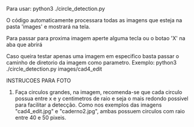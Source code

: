 Para usar:
python3 ./circle_detection.py


O código automaticamente processara todas as imagens que esteja na pasta 'images' e mostrará na tela.

Para passar para proxima imagem aperte alguma tecla ou o botao 'X' na aba que abrirá

Caso queira testar apenas uma imagem em especifico basta passar o caminho de diretorio da imagem
como parametro. Exemplo: python3 ./circle_detection.py images/cad4_edit




INSTRUCOES PARA FOTO

1. Faça circulos grandes, na imagem, recomenda-se que cada circulo possua entre x e y centimetros de raio e seja o mais redondo possivel para facilitar a detecção. Como nos exemplos das imagens "cad4_edit.jpg" e "caderno2.jpg", ambas possuem circulos com raio entre 40 e 50 pixeis.
